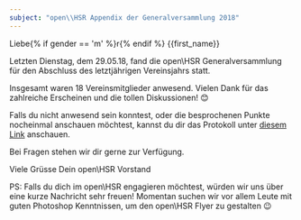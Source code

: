 ```yaml
---
subject: "open\\HSR Appendix der Generalversammlung 2018"
---
```


Liebe{% if gender == 'm' %}r{% endif %} {{first_name}}

Letzten Dienstag, dem 29.05.18, fand die open\HSR Generalversammlung für den Abschluss des letztjährigen Vereinsjahrs statt.

Insgesamt waren 18 Vereinsmitglieder anwesend. Vielen Dank für das zahlreiche Erscheinen und die tollen Diskussionen! 😊

Falls du nicht anwesend sein konntest, oder die besprochenen Punkte nocheinmal anschauen möchtest, kannst du dir das Protokoll
unter [diesem Link](https://github.com/openhsr/verein/blob/master/protokolle/2018/05_generalversammlung/protokoll.md) anschauen.

Bei Fragen stehen wir dir gerne zur Verfügung.

Viele Grüsse
Dein open\HSR Vorstand

PS: Falls du dich im open\HSR engagieren möchtest, würden wir uns über eine kurze Nachricht sehr freuen!
Momentan suchen wir vor allem Leute mit guten Photoshop Kenntnissen, um den open\HSR Flyer zu gestalten 😉

